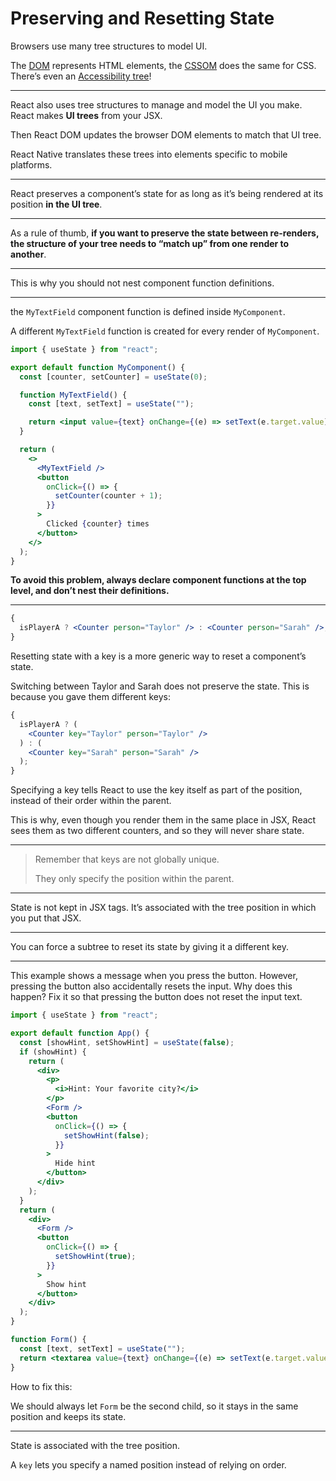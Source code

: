 # Preserving and Resetting State

Browsers use many tree structures to model UI.

The [DOM](https://developer.mozilla.org/en-US/docs/Web/API/Document_Object_Model/Introduction) represents HTML elements, the [CSSOM](https://developer.mozilla.org/en-US/docs/Web/API/CSS_Object_Model) does the same for CSS. There’s even an [Accessibility tree](https://developer.mozilla.org/en-US/docs/Glossary/Accessibility_tree)!

---

React also uses tree structures to manage and model the UI you make. React makes **UI trees** from your JSX.

Then React DOM updates the browser DOM elements to match that UI tree.

React Native translates these trees into elements specific to mobile platforms.

---

React preserves a component’s state for as long as it’s being rendered at its position **in the UI tree**.

---

As a rule of thumb, **if you want to preserve the state between re-renders, the structure of your tree needs to “match up” from one render to another**.

---

This is why you should not nest component function definitions.

---

the `MyTextField` component function is defined inside `MyComponent`.

A different `MyTextField` function is created for every render of `MyComponent`.

```jsx
import { useState } from "react";

export default function MyComponent() {
  const [counter, setCounter] = useState(0);

  function MyTextField() {
    const [text, setText] = useState("");

    return <input value={text} onChange={(e) => setText(e.target.value)} />;
  }

  return (
    <>
      <MyTextField />
      <button
        onClick={() => {
          setCounter(counter + 1);
        }}
      >
        Clicked {counter} times
      </button>
    </>
  );
}
```

**To avoid this problem, always declare component functions at the top level, and don’t nest their definitions.**

---

```jsx
{
  isPlayerA ? <Counter person="Taylor" /> : <Counter person="Sarah" />;
}
```

Resetting state with a key is a more generic way to reset a component’s state.

Switching between Taylor and Sarah does not preserve the state. This is because you gave them different keys:

```jsx
{
  isPlayerA ? (
    <Counter key="Taylor" person="Taylor" />
  ) : (
    <Counter key="Sarah" person="Sarah" />
  );
}
```

Specifying a key tells React to use the key itself as part of the position, instead of their order within the parent.

This is why, even though you render them in the same place in JSX, React sees them as two different counters, and so they will never share state.

---

> Remember that keys are not globally unique.
>
> They only specify the position within the parent.

---

State is not kept in JSX tags. It’s associated with the tree position in which you put that JSX.

---

You can force a subtree to reset its state by giving it a different key.

---

This example shows a message when you press the button.
However, pressing the button also accidentally resets the input.
Why does this happen? Fix it so that pressing the button does not reset the input text.

```jsx
import { useState } from "react";

export default function App() {
  const [showHint, setShowHint] = useState(false);
  if (showHint) {
    return (
      <div>
        <p>
          <i>Hint: Your favorite city?</i>
        </p>
        <Form />
        <button
          onClick={() => {
            setShowHint(false);
          }}
        >
          Hide hint
        </button>
      </div>
    );
  }
  return (
    <div>
      <Form />
      <button
        onClick={() => {
          setShowHint(true);
        }}
      >
        Show hint
      </button>
    </div>
  );
}

function Form() {
  const [text, setText] = useState("");
  return <textarea value={text} onChange={(e) => setText(e.target.value)} />;
}
```

How to fix this:

We should always let `Form` be the second child, so it stays in the same position and keeps its state.

---

State is associated with the tree position.

A `key` lets you specify a named position instead of relying on order.
